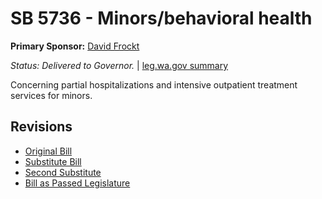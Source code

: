 # SB 5736 - Minors/behavioral health
**Primary Sponsor:** [David Frockt](/person/leg/david.frockt.md)

*Status: Delivered to Governor.* | [leg.wa.gov summary](https://app.leg.wa.gov/billsummary?BillNumber=5736&Year=2021)

Concerning partial hospitalizations and intensive outpatient treatment services for minors.

## Revisions
* [Original Bill](1/)
* [Substitute Bill](S/)
* [Second Substitute](S2/)
* [Bill as Passed Legislature](S2.PL/)